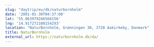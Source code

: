```yaml
---
slug: "daytrip/eu/dk/naturbornholm"
date: '2001-01-30T04:37:00'
lat: '55.063979246566156'
lng: '14.917272108154293'
location: "NaturBornholm, Grønningen 30, 3720 Aakirkeby, Danmark"
title: NaturBornholm
external_url: https://naturbornholm.dk/da/
---
```



